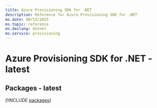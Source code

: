 ```yaml
---
title: Azure Provisioning SDK for .NET
description: Reference for Azure Provisioning SDK for .NET
ms.date: 08/13/2025
ms.topic: reference
ms.devlang: dotnet
ms.service: provisioning
---
```

# Azure Provisioning SDK for .NET - latest
## Packages - latest
[!INCLUDE [packages](provisioning-index.md)]